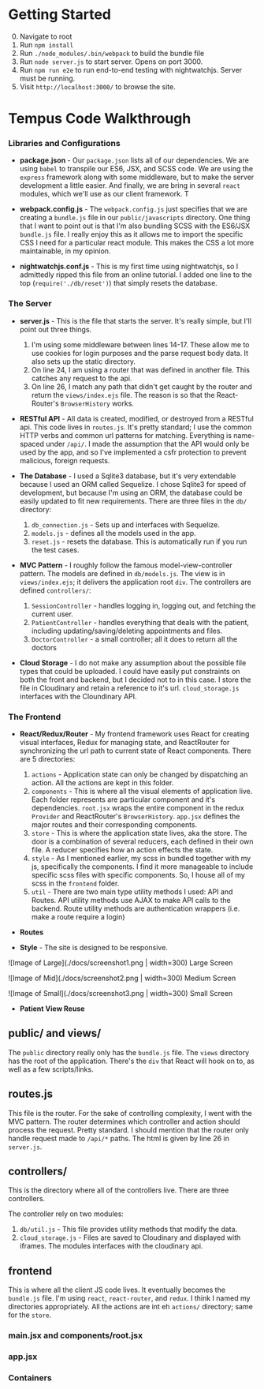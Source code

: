 # Getting Started

0. Navigate to root
1. Run `npm install`
2. Run `./node_modules/.bin/webpack` to build the bundle file
2. Run `node server.js` to start server. Opens on port 3000.
3. Run `npm run e2e` to run end-to-end testing with nightwatchjs. Server must be running.
4. Visit `http://localhost:3000/` to browse the site.

# Tempus Code Walkthrough

### Libraries and Configurations

* **package.json** - Our `package.json` lists all of our dependencies. We are using `babel` to transpile our ES6, JSX, and SCSS code. We are using the `express` framework along with some middleware, but to make the server development a little easier. And finally, we are bring in several `react` modules, which we'll use as our client framework. T

* **webpack.config.js** - The `webpack.config.js` just specifies that we are creating a `bundle.js` file in our `public/javascripts` directory. One thing that I want to point out is that I'm also bundling SCSS with the ES6/JSX `bundle.js` file. I really enjoy this as it allows me to import the specific CSS I need for a particular react module. This makes the CSS a lot more maintainable, in my opinion.

* **nightwatchjs.conf.js** - This is my first time using nightwatchjs, so I admittedly ripped this file from an online tutorial. I added one line to the top (`require('./db/reset')`) that simply resets the database.

### The Server

* **server.js** - This is the file that starts the server. It's really simple, but I'll point out three things.
  1. I'm using some middleware between lines 14-17. These allow me to use cookies for login purposes and the parse request body data. It also sets up the static directory.
  2. On line 24, I am using a router that was defined in another file. This catches any request to the api.
  3. On line 26, I match any path that didn't get caught by the router and return the `views/index.ejs` file. The reason is so that the React-Router's `BrowserHistory` works.

* **RESTful API** - All data is created, modified, or destroyed from a RESTful api. This code lives in `routes.js`. It's pretty standard; I use the common HTTP verbs and common url patterns for matching. Everything is name-spaced under `/api/`. I made the assumption that the API would only be used by the app, and so I've implemented a csfr protection to prevent malicious, foreign requests.

* **The Database** - I used a Sqlite3 database, but it's very extendable because I used an ORM called Sequelize. I chose Sqlite3 for speed of development, but because I'm using an ORM, the database could be easily updated to fit new requirements. There are three files in the `db/` directory:
  1. `db_connection.js` - Sets up and interfaces with Sequelize.
  2. `models.js` - defines all the models used in the app.
  3. `reset.js` - resets the database. This is automatically run if you run the test cases.

* **MVC Pattern** - I roughly follow the famous model-view-controller pattern. The models are defined in `db/models.js`. The view is in `views/index.ejs`; it delivers the application root `div`. The controllers are defined `controllers/`:
  1. `SessionController` - handles logging in, logging out, and fetching the current user.
  2. `PatientController` - handles everything that deals with the patient, including updating/saving/deleting appointments and files.
  3. `DoctorController` - a small controller; all it does to return all the doctors

* **Cloud Storage** - I do not make any assumption about the possible file types that could be uploaded. I could have easily put constraints on both the front and backend, but I decided not to in this case. I store the file in Cloudinary and retain a reference to it's url. `cloud_storage.js` interfaces with the Cloundinary API.

### The Frontend

* **React/Redux/Router** - My frontend framework uses React for creating visual interfaces, Redux for managing state, and ReactRouter for synchronizing the url path to current state of React components. There are 5 directories:
  1. `actions` - Application state can only be changed by dispatching an action. All the actions are kept in this folder.
  2. `components` - This is where all the visual elements of application live. Each folder represents are particular component and it's dependencies. `root.jsx` wraps the entire component in the redux `Provider` and ReactRouter's `BrowserHistory`. `app.jsx` defines the major routes and their corresponding components.
  3. `store` - This is where the application state lives, aka the store. The door is a combination of several reducers, each defined in their own file. A reducer specifies how an action effects the state.
  4. `style` - As I mentioned earlier, my scss in bundled together with my js, specifically the components. I find it more manageable to include specific scss files with specific components. So, I house all of my scss in the `frontend` folder.
  5. `util` - There are two main type utility methods I used: API and Routes. API utility methods use AJAX to make API calls to the backend. Route utility methods are authentication wrappers (i.e. make a route require a login)

* **Routes**

* **Style** - The site is designed to be responsive.


![Image of Large](./docs/screenshot1.png | width=300)
Large Screen


![Image of Mid](./docs/screenshot2.png | width=300)
Medium Screen

![Image of Small](./docs/screenshot3.png | width=300)
Small Screen

* **Patient View Reuse**



## public/ and views/

The `public` directory really only has the `bundle.js` file. The `views` directory has the root of the application. There's the `div` that React will hook on to, as well as a few scripts/links.

## routes.js

This file is the router. For the sake of controlling complexity, I went with the MVC pattern. The router determines which controller and action should process the request. Pretty standard. I should mention that the router only handle request made to `/api/*` paths. The html is given by line 26 in `server.js`.

## controllers/

This is the directory where all of the controllers live. There are three controllers.



The controller rely on two modules:

1. `db/util.js` - This file provides utility methods that modify the data.
2. `cloud_storage.js` - Files are saved to Cloudinary and displayed with iframes. The modules interfaces with the cloudinary api.

## frontend

This is where all the client JS code lives. It eventually becomes the `bundle.js` file. I'm using `react`, `react-router`, and `redux`. I think I named my directories appropriately. All the actions are int eh `actions/` directory; same for the `store`.

### main.jsx and components/root.jsx

### app.jsx

### Containers
